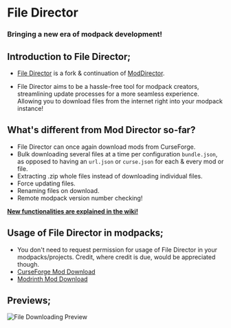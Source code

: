 # File Director
### Bringing a new era of modpack development!

## Introduction to File Director;
- [File Director](https://curseforge.com/minecraft/mc-mods/filedirector) is a fork & continuation of [ModDirector](https://curseforge.com/minecraft/mc-mods/moddirector).

- File Director aims to be a hassle-free tool for modpack creators, streamlining update processes for a more seamless experience. Allowing you to download files from the internet right into your modpack instance!

## What's different from Mod Director so-far?
- File Director can once again download mods from CurseForge.
- Bulk downloading several files at a time per configuration `bundle.json`, as opposed to having an `url.json` or `curse.json` for each & every mod or file.
- Extracting .zip whole files instead of downloading individual files.
- Force updating files.
- Renaming files on download.
- Remote modpack version number checking!

**[New functionalities are explained in the wiki!](https://github.com/TerraFirmaCraft-The-Final-Frontier/FileDirector/wiki)**

## Usage of File Director in modpacks;
- You don't need to request permission for usage of File Director in your modpacks/projects. Credit, where credit is due, would be appreciated though.
- [CurseForge Mod Download](https://curseforge.com/minecraft/mc-mods/filedirector)
- [Modrinth Mod Download](https://modrinth.com/mod/filedirector)

## Previews;

![File Downloading Preview](https://raw.githubusercontent.com/TerraFirmaCraft-The-Final-Frontier/FileDirector/master/previews/file-director-preview.webp)
